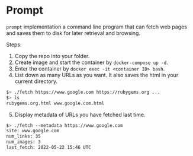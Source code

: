 # Prompt

`prompt` implementation a command line program that can fetch web pages and saves them to disk for later retrieval and 
browsing.

Steps:
  1. Copy the repo into your folder.
  2. Create image and start the container by `docker-compose up -d`.
  3. Enter the container by `docker exec -it <container ID> bash`.
  4. List down as many URLs as you want. It also saves the html in your current directory.
  ```bash
  $> ./fetch https://www.google.com https://rubygems.org ...
  $> ls
  rubygems.org.html www.google.com.html
  ```
  5. Display metadata of URLs you have fetched last time.
  ```bash
  $> ./fetch --metadata https://www.google.com
  site: www.google.com
  num_links: 35
  num_images: 3
  last_fetch: 2022-05-22 15:46 UTC
  ```
